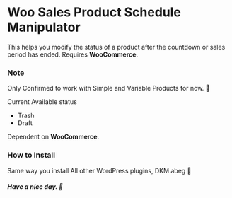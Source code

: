 # Woo Sales Product Schedule Manipulator
This helps you modify the status of a product after the countdown or sales period has ended. Requires **WooCommerce**.

### Note
Only Confirmed to work with Simple and Variable Products for now. 🗿

Current Available status
- Trash
- Draft


Dependent on **WooCommerce**.

### How to Install
Same way you install All other WordPress plugins, DKM abeg 🥴

##### Have a nice day. 🥞
